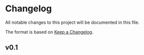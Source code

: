 # Changelog

All notable changes to this project will be documented in this file.

The format is based on [Keep a Changelog](http://keepachangelog.com/en/1.0.0/).

## v0.1

